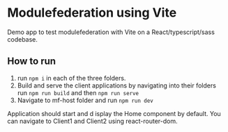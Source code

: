 # Modulefederation using Vite

Demo app to test modulefederation with Vite on a React/typescript/sass codebase.

## How to run

1. run `npm i` in each of the three folders.
2. Build and serve the client applications by navigating into their folders run `npm run build` and then `npm run serve`
3. Navigate to mf-host folder and run `npm run dev`

Application should start and d isplay the Home component by default. You can navigate to Client1 and Client2 using react-router-dom.
